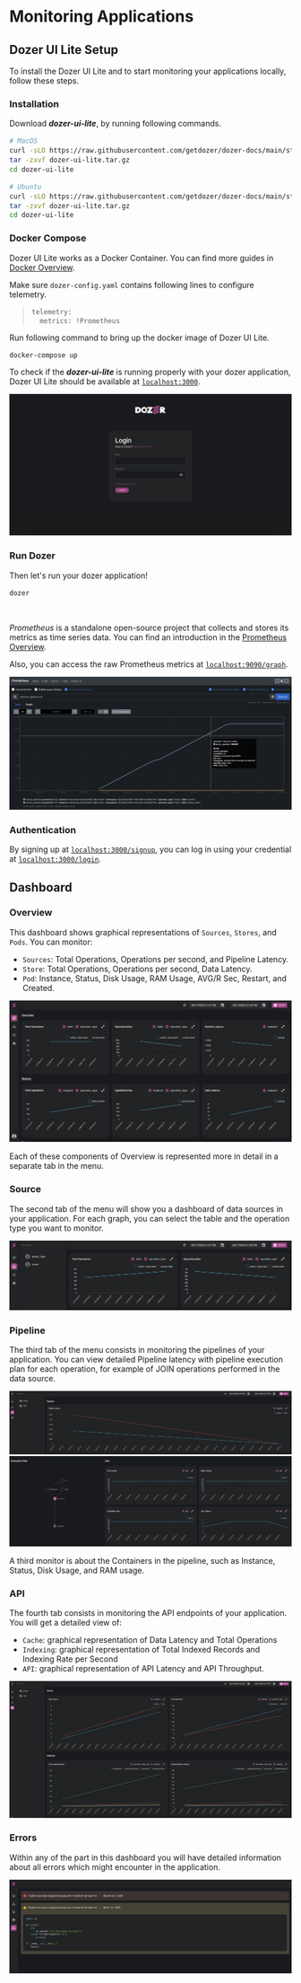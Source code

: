# Monitoring Applications

## Dozer UI Lite Setup
To install the Dozer UI Lite and to start monitoring your applications locally, follow these steps.

### Installation

Download ***dozer-ui-lite***, by running following commands.
```bash
# MacOS
curl -sLO https://raw.githubusercontent.com/getdozer/dozer-docs/main/static/examples/3_ui_lite/dozer-ui-lite.tar.gz
tar -zxvf dozer-ui-lite.tar.gz
cd dozer-ui-lite
```
```bash
# Ubuntu
curl -sLO https://raw.githubusercontent.com/getdozer/dozer-docs/main/static/examples/3_ui_lite/dozer-ui-lite-linux.tar.gz
tar -zxvf dozer-ui-lite.tar.gz
cd dozer-ui-lite
```

### Docker Compose
Dozer UI Lite works as a Docker Container. You can find more guides in [Docker Overview](https://docs.docker.com/get-started/overview/).

Make sure `dozer-config.yaml` contains following lines to configure telemetry.

> ```docker
> telemetry:
>   metrics: !Prometheus 
> ```

Run following command to bring up the docker image of Dozer UI Lite.

```bash
docker-compose up
```
To check if the ***dozer-ui-lite*** is running properly with your dozer application, Dozer UI Lite should be available at [`localhost:3000`](http://localhost:3000/).

![Login](./img/login.png)



### Run Dozer
Then let's run your dozer application!

```bash
dozer
```

<br/>

*Prometheus* is a standalone open-source project that collects and stores its metrics as time series data. You can find an introduction in the [Prometheus Overview](https://prometheus.io/docs/introduction/overview/).

Also, you can access the raw Prometheus metrics at [`localhost:9090/graph`](http://localhost:9090/graph).

![Promemtheus](./img/prom.png)

### Authentication

By signing up at [`localhost:3000/signup`](http://localhost:3000/signup), you can log in using your credential at [`localhost:3000/login`](http://localhost:3000/login).

## Dashboard

### Overview

This dashboard shows graphical representations of `Sources`, `Stores`, and `Pods`. You can monitor:
* `Sources`: Total Operations, Operations per second, and Pipeline Latency.
* `Store`: Total Operations, Operations per second, Data Latency.
* `Pod`: Instance, Status, Disk Usage, RAM Usage, AVG/R Sec, Restart, and Created.

![Dashboard](./img/dashboard.png)

Each of these components of Overview is represented more in detail in a separate tab in the menu.


### Source

The second tab of the menu will show you a dashboard of data sources in your application. For each graph, you can select the table and the operation type you want to monitor.

![Source](./img/source.png)


### Pipeline
The third tab of the menu consists in monitoring the pipelines of your application. You can view detailed Pipeline latency with pipeline execution plan for each operation, for example of JOIN operations performed in the data source.

![Pipeline1](./img/pipeline1.png)
![Pipeline2](./img/pipeline2.png)

A third monitor is about the Containers in the pipeline, such as Instance, Status, Disk Usage, and RAM usage.

###  API
The fourth tab consists in monitoring the API endpoints of your application. You will get a detailed view of:
* `Cache`: graphical representation of Data Latency and Total Operations
* `Indexing`: graphical representation of Total Indexed Records and Indexing Rate per Second
* `API`: graphical representation of API Latency and API Throughput.

![](./img/api.png)

### Errors

Within any of the part in this dashboard you will have detailed information about all errors which might encounter in the application. 

![](./img/errors.png)



